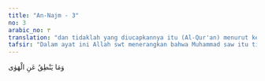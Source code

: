 ```yaml
---
title: "An-Najm - 3"
no: 3
arabic_no: ٣
translation: "dan tidaklah yang diucapkannya itu (Al-Qur'an) menurut keinginannya. "
tafsir: "Dalam ayat ini Allah swt menerangkan bahwa Muhammad saw itu tidak sesat dan tidak keliru karena beliau seorang yang tidak pernah menuruti hawa nafsunya termasuk dalam perkataannya. Orang yang mungkin keliru atau tersesat ialah orang yang menuruti hawa nafsunya. Sebagaimana firman Allah: Janganlah engkau mengikuti hawa nafsu, karena akan menyesatkan engkau dari jalan Allah. (shad/38: 26)"
---
```


وَمَا يَنْطِقُ عَنِ الْهَوٰى
